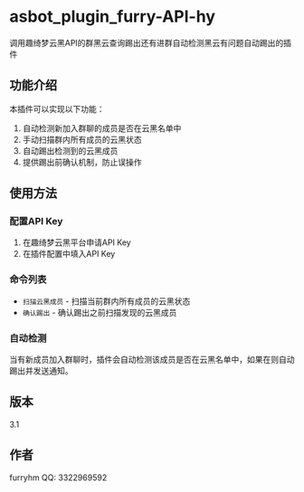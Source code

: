 # asbot_plugin_furry-API-hy

调用趣绮梦云黑API的群黑云查询踢出还有进群自动检测黑云有问题自动踢出的插件

## 功能介绍

本插件可以实现以下功能：

1. 自动检测新加入群聊的成员是否在云黑名单中
2. 手动扫描群内所有成员的云黑状态
3. 自动踢出检测到的云黑成员
4. 提供踢出前确认机制，防止误操作

## 使用方法

### 配置API Key

1. 在趣绮梦云黑平台申请API Key
2. 在插件配置中填入API Key

### 命令列表

- `扫描云黑成员` - 扫描当前群内所有成员的云黑状态
- `确认踢出` - 确认踢出之前扫描发现的云黑成员

### 自动检测

当有新成员加入群聊时，插件会自动检测该成员是否在云黑名单中，如果在则自动踢出并发送通知。

## 版本

3.1

## 作者

furryhm QQ: 3322969592